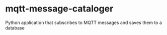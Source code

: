 # mqtt-message-cataloger
Python application that subscribes to MQTT messages and saves them to a database
